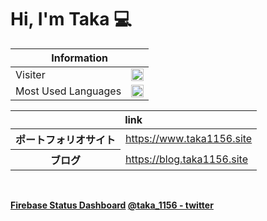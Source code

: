 # Hi, I'm Taka 💻

<table>
    <thead>
        <tr>
            <th colspan="2">Information</th>
        </tr>
    </thead>
    <tbody>
        <tr>
            <td>
                Visiter
            </td>
            <td>
                <img src="https://taka1156-backend.glitch.me/api/v1/visiter.svg?color=tomato" width="100%">
            </td>
        </tr>
        <tr>
            <td>
                Most Used Languages
            </td>
            <td>
                <img src="https://taka1156-backend.glitch.me/api/v1/github.svg?account=taka1156&bgcolor=none" height="90%" width="100%">
            </td>
        </tr>
    <tbody>
</table>

<table>
    <thead>
        <tr>
            <th colspan="3">link</th>
        </tr>
    </thead>
    <tbody>
        <tr>
            <th>
                ポートフォリオサイト
            </th>
            <td>
                <a href="https://www.taka1156.site">https://www.taka1156.site</a>
            </td>
        </tr>
        <tr>
            <th>
                ブログ
            </th>
            <td>
                <a href="https://blog.taka1156.site">https://blog.taka1156.site</a>
            </td>
        </tr>
    <tbody>
</table><br>

**[Firebase Status Dashboard](https://status.firebase.google.com/)
[@taka_1156 - twitter](https://twitter.com/taka_1156)**
